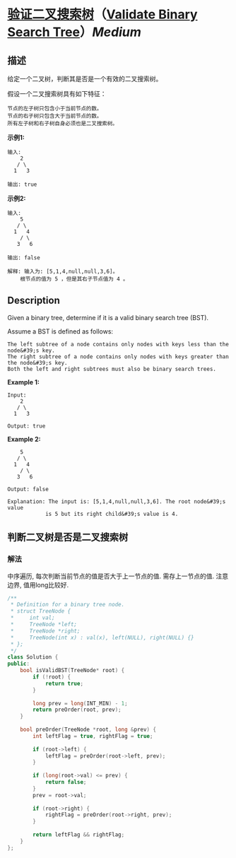 # [验证二叉搜索树](https://leetcode-cn.com/problems/validate-binary-search-tree)（[Validate Binary Search Tree](https://leetcode.com/problems/validate-binary-search-tree)）*Medium*
## 描述
给定一个二叉树，判断其是否是一个有效的二叉搜索树。

假设一个二叉搜索树具有如下特征：


	节点的左子树只包含小于当前节点的数。
	节点的右子树只包含大于当前节点的数。
	所有左子树和右子树自身必须也是二叉搜索树。


**示例1:**
```
输入:
    2
   / \
  1   3

输出: true
```


**示例2:**
```
输入:
    5
   / \
  1   4
    / \
   3   6

输出: false

解释: 输入为: [5,1,4,null,null,3,6]。
    根节点的值为 5 ，但是其右子节点值为 4 。
```

## Description
Given a binary tree, determine if it is a valid binary search tree (BST).

Assume a BST is defined as follows:


	The left subtree of a node contains only nodes with keys less than the node&#39;s key.
	The right subtree of a node contains only nodes with keys greater than the node&#39;s key.
	Both the left and right subtrees must also be binary search trees.


**Example 1:**
```
Input:
    2
   / \
  1   3

Output: true
```


**Example 2:**
```
    5
   / \
  1   4
    / \
   3   6

Output: false

Explanation: The input is: [5,1,4,null,null,3,6]. The root node&#39;s value
            is 5 but its right child&#39;s value is 4.
```


## 判断二叉树是否是二叉搜索树
### 解法
中序遍历, 每次判断当前节点的值是否大于上一节点的值. 需存上一节点的值. 注意边界, 值用long比较好.
```c++
/**
 * Definition for a binary tree node.
 * struct TreeNode {
 *     int val;
 *     TreeNode *left;
 *     TreeNode *right;
 *     TreeNode(int x) : val(x), left(NULL), right(NULL) {}
 * };
 */
class Solution {
public:
    bool isValidBST(TreeNode* root) {
        if (!root) {
            return true;
        }
        
        long prev = long(INT_MIN) - 1;
        return preOrder(root, prev);
    }
    
    bool preOrder(TreeNode *root, long &prev) {
        int leftFlag = true, rightFlag = true;
        
        if (root->left) {
            leftFlag = preOrder(root->left, prev);
        }
        
        if (long(root->val) <= prev) {
            return false;
        }
        prev = root->val;
        
        if (root->right) {
            rightFlag = preOrder(root->right, prev);
        }
        
        return leftFlag && rightFlag;
    }
};
```